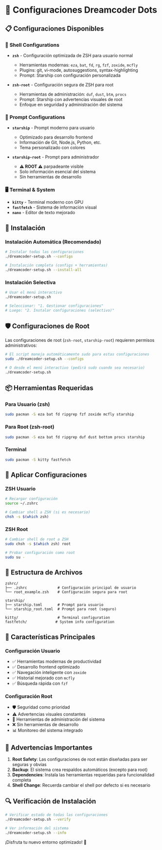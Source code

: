 # 🚀 Configuraciones Dreamcoder Dots

## 📋 Configuraciones Disponibles

### 🐚 **Shell Configurations**
- **`zsh`** - Configuración optimizada de ZSH para usuario normal
  - Herramientas modernas: `eza`, `bat`, `fd`, `rg`, `fzf`, `zoxide`, `mcfly`
  - Plugins: git, vi-mode, autosuggestions, syntax-highlighting
  - Prompt: Starship con configuración personalizada

- **`zsh-root`** - Configuración segura de ZSH para root
  - Herramientas de administración: `duf`, `dust`, `btm`, `procs`
  - Prompt: Starship con advertencias visuales de root
  - Enfoque en seguridad y administración del sistema

### 🎨 **Prompt Configurations**
- **`starship`** - Prompt moderno para usuario
  - Optimizado para desarrollo frontend
  - Información de Git, Node.js, Python, etc.
  - Tema personalizado con colores

- **`starship-root`** - Prompt para administrador
  - **⚠️ ROOT ⚠️** parpadeante visible
  - Solo información esencial del sistema
  - Sin herramientas de desarrollo

### 🖥️ **Terminal & System**
- **`kitty`** - Terminal moderno con GPU
- **`fastfetch`** - Sistema de información visual
- **`nano`** - Editor de texto mejorado

## 🔧 **Instalación**

### Instalación Automática (Recomendado)
```bash
# Instalar todas las configuraciones
./dreamcoder-setup.sh --configs

# Instalación completa (configs + herramientas)
./dreamcoder-setup.sh --install-all
```

### Instalación Selectiva
```bash
# Usar el menú interactivo
./dreamcoder-setup.sh

# Seleccionar: "1. Gestionar configuraciones" 
# Luego: "2. Instalar configuraciones (selectivo)"
```

## 🛡️ **Configuraciones de Root**

Las configuraciones de root (`zsh-root`, `starship-root`) requieren permisos administrativos:

```bash
# El script maneja automáticamente sudo para estas configuraciones
sudo ./dreamcoder-setup.sh --configs

# O desde el menú interactivo (pedirá sudo cuando sea necesario)
./dreamcoder-setup.sh
```

## 📦 **Herramientas Requeridas**

### Para Usuario (zsh)
```bash
sudo pacman -S eza bat fd ripgrep fzf zoxide mcfly starship
```

### Para Root (zsh-root)
```bash
sudo pacman -S eza bat fd ripgrep duf dust bottom procs starship
```

### Terminal
```bash
sudo pacman -S kitty fastfetch
```

## 🔄 **Aplicar Configuraciones**

### ZSH Usuario
```bash
# Recargar configuración
source ~/.zshrc

# Cambiar shell a ZSH (si es necesario)
chsh -s $(which zsh)
```

### ZSH Root
```bash
# Cambiar shell de root a ZSH
sudo chsh -s $(which zsh) root

# Probar configuración como root
sudo su -
```

## 📁 **Estructura de Archivos**

```
zshrc/
├── .zshrc              # Configuración principal de usuario
└── root_example.zsh    # Configuración segura para root

starship/
├── starship.toml       # Prompt para usuario
└── starship_root.toml  # Prompt para root (seguro)

kitty/                  # Terminal configuration
fastfetch/             # System info configuration  
```

## 🎯 **Características Principales**

### Configuración Usuario
- ✅ Herramientas modernas de productividad
- ✅ Desarrollo frontend optimizado
- ✅ Navegación inteligente con `zoxide`
- ✅ Historial mejorado con `mcfly`
- ✅ Búsqueda rápida con `fzf`

### Configuración Root
- 🛡️ Seguridad como prioridad
- ⚠️ Advertencias visuales constantes  
- 🔧 Herramientas de administración del sistema
- ❌ Sin herramientas de desarrollo
- 📊 Monitoreo del sistema integrado

## 🚨 **Advertencias Importantes**

1. **Root Safety**: Las configuraciones de root están diseñadas para ser seguras y obvias
2. **Backup**: El sistema crea respaldos automáticos (excepto para root)
3. **Dependencies**: Instala las herramientas requeridas para funcionalidad completa
4. **Shell Change**: Recuerda cambiar el shell por defecto si es necesario

## 🔍 **Verificación de Instalación**

```bash
# Verificar estado de todas las configuraciones
./dreamcoder-setup.sh --verify

# Ver información del sistema
./dreamcoder-setup.sh --info
```

¡Disfruta tu nuevo entorno optimizado! 🚀